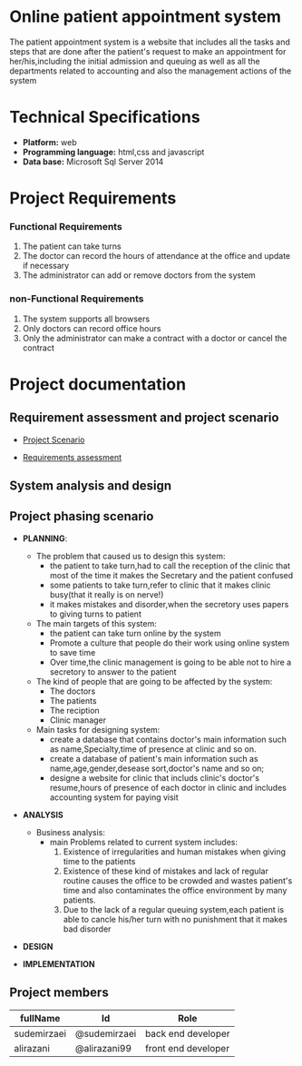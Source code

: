 # Online patient appointment system
The patient appointment system is a website that includes all the tasks and steps that are done after the patient's request to make an appointment for her/his,including the initial admission and queuing as well as all the departments related to accounting and also the management actions of the system



# Technical Specifications
- **Platform:** web
- **Programming language:** html,css and javascript
- **Data base:** Microsoft Sql Server 2014


# Project Requirements

### Functional Requirements
1. The patient can take turns
2. The doctor can record the hours of attendance at the office and update if necessary 
3. The administrator can add or remove doctors from the system 


### non-Functional Requirements
1. The system supports all browsers
2. Only doctors can record office hours
3. Only the administrator can make a contract with a doctor or cancel the contract


# Project documentation

## Requirement assessment and project scenario


- [Project Scenario](https://github.com/AliRazani99/Online_System_Software/blob/main/Documentaion/Requirements%20and%20scenario/Scenario.md)


- [Requirements assessment](https://github.com/AliRazani99/Online_System_Software/blob/main/Documentaion/Requirements%20and%20scenario/reqirement.md)


## System analysis and design



## Project phasing scenario

- **PLANNING**:
   - The problem that caused us to design this system:
     - the patient to take turn,had to call the reception of the clinic that most of the time it makes the Secretary and the patient confused
     - some patients to take turn,refer to clinic that it makes clinic busy(that it really is on nerve!)
     - it makes mistakes and disorder,when the secretory uses papers to giving turns to patient
  - The main targets of this system:
    - the patient can take turn online by the system
    - Promote a culture that people do their work using online system to save time
    - Over time,the clinic management is going to be able not to hire a secretory to answer to the patient
  - The kind of people that are going to be affected by the system:
    - The doctors
    - The patients
    - The reciption
    - Clinic manager
  - Main tasks for designing system:
    - create a database that contains doctor's main information such as name,Specialty,time of presence at clinic and so on.
    - create a database of patient's main information such as name,age,gender,desease sort,doctor's name and so on;
    - designe a website for clinic that includs clinic's doctor's resume,hours of presence of each doctor in clinic and includes accounting system for paying visit
 
    
- **ANALYSIS**
  - Business analysis:
    - main Problems related to current system includes:
      1. Existence of irregularities and human mistakes when giving time to the patients
      2. Existence of these kind of mistakes and lack of regular routine causes the office to be crowded and wastes patient's time and also contaminates the office environment         by many patients.
      3. Due to the lack of a regular queuing system,each patient is able to cancle his/her turn with no punishment that it makes bad disorder
- **DESIGN**
- **IMPLEMENTATION**








## Project members
  fullName|Id|Role
  --------|--|----
  sudemirzaei|@sudemirzaei|back end developer
  alirazani  |@alirazani99|front end developer


